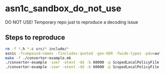 # asn1c_sandbox_do_not_use
DO NOT USE! Temporary repo just to reproduce a decoding issue

## Steps to reproduce
```bash
rm -f *.h *.c src/* include/*
asn1c -fcompound-names -fincludes-quoted -gen-OER -fwide-types -pdu=auto -pdu=ScopedLocalPolicyFile $(cat scms-asn1.conf)
make -f ./converter-example.mk
./converter-example -ioer -otext -dd -b 60000 -p ScopedLocalPolicyFile ./fixtures/ScopedLocalPolicyFile_no_maxCertRequest.coer
./converter-example -ioer -otext -dd -b 60000 -p ScopedLocalPolicyFile ./fixtures/ScopedLocalPolicyFile.coer
```
